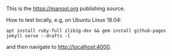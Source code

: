 This is the <https://manool.org> publishing source.

How to test locally, e.g, on Ubuntu Linux 18.04:

    apt install ruby-full zlib1g-dev && gem install github-pages
    jekyll serve --drafts -l

and then navigate to <http://localhost:4000>.

